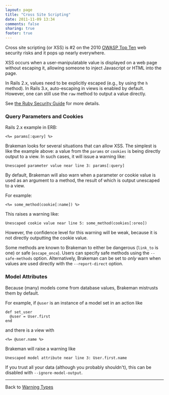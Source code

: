 ```yaml
---
layout: page
title: "Cross Site Scripting"
date: 2011-11-09 13:34
comments: false
sharing: true
footer: true
---
```


Cross site scripting (or XSS) is #2 on the 2010 [OWASP Top Ten](https://www.owasp.org/index.php/Top_10_2010-A2) web security risks and it pops up nearly everywhere.

XSS occurs when a user-manipulatable value is displayed on a web page without escaping it, allowing someone to inject Javascript or HTML into the page.

In Rails 2.x, values need to be explicitly escaped (e.g., by using the `h` method). In Rails 3.x, auto-escaping in views is enabled by default. However, one can still use the `raw` method to output a value directly.

See [the Ruby Security Guide](http://guides.rubyonrails.org/security.html#cross-site-scripting-xss) for more details.

### Query Parameters and Cookies

Rails 2.x example in ERB:

    <%= params[:query] %>

Brakeman looks for several situations that can allow XSS. The simplest is like the example above: a value from the `params` or `cookies` is being directly output to a view. In such cases, it will issue a warning like:

    Unescaped parameter value near line 3: params[:query]

By default, Brakeman will also warn when a parameter or cookie value is used as an argument to a method, the result of which is output unescaped to a view.

For example:

    <%= some_method(cookie[:name]) %>

This raises a warning like:

    Unescaped cookie value near line 5: some_method(cookies[:oreo])

However, the confidence level for this warning will be weak, because it is not directly outputting the cookie value.

Some methods are known to Brakeman to either be dangerous (`link_to` is one) or safe (`escape_once`). Users can specify safe methods using the `--safe-methods` option. Alternatively, Brakeman can be set to _only_ warn when values are used directly with the `--report-direct` option.

### Model Attributes

Because (many) models come from database values, Brakeman mistrusts them by default.

For example, if `@user` is an instance of a model set in an action like

    def set_user
      @user = User.first
    end

and there is a view with

    <%= @user.name %>

Brakeman will raise a warning like

    Unescaped model attribute near line 3: User.first.name

If you trust all your data (although you probably shouldn't), this can be disabled with `--ignore-model-output`.

---
Back to [Warning Types](/docs/warning_types)

